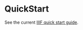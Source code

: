 # QuickStart

See the current [IIIF quick start guide](http://iiif.io/technical-details/).

<!-- #todo:580 write a new quickstart guide -->
